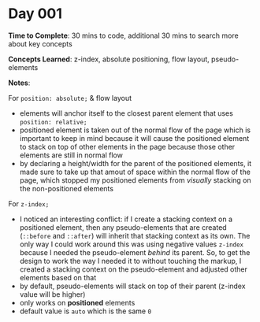 # Day 001

**Time to Complete**: 30 mins to code, additional 30 mins to search more about key concepts

**Concepts Learned**: z-index, absolute positioning, flow layout, pseudo-elements

**Notes**:

For `position: absolute;` & flow layout

- elements will anchor itself to the closest parent element that uses `position: relative;`
- positioned element is taken out of the normal flow of the page which is important to keep in mind because it will cause the positioned element to stack on top of other elements in the page because those other elements are still in normal flow
- by declaring a height/width for the parent of the positioned elements, it made sure to take up that amout of space within the normal flow of the page, which stopped my positioned elements from _visually_ stacking on the non-positioned elements

For `z-index;`

- I noticed an interesting conflict: if I create a stacking context on a positioned element, then any pseudo-elements that are created (`::before` and `::after`) will inherit that stacking context as its own. The only way I could work around this was using negative values `z-index` because I needed the pseudo-element _behind_ its parent. So, to get the design to work the way I needed it to without touching the markup, I created a stacking context on the pseudo-element and adjusted other elements based on that
- by default, pseudo-elements will stack on top of their parent (z-index value will be higher)
- only works on **positioned** elements
- default value is `auto` which is the same `0`
